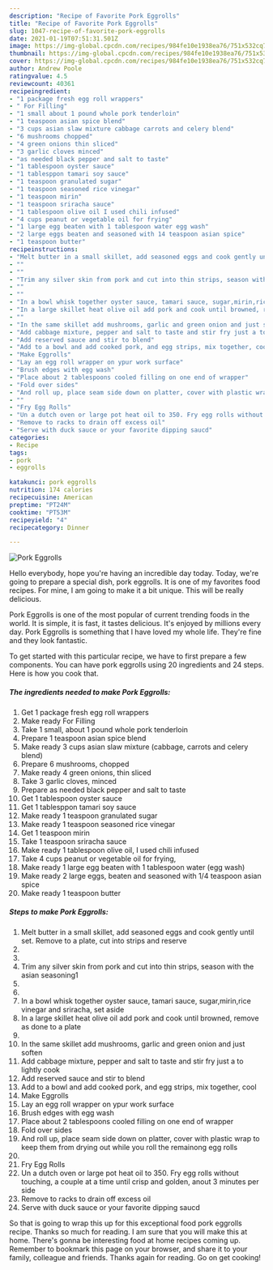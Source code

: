 ```yaml
---
description: "Recipe of Favorite Pork Eggrolls"
title: "Recipe of Favorite Pork Eggrolls"
slug: 1047-recipe-of-favorite-pork-eggrolls
date: 2021-01-19T07:51:31.501Z
image: https://img-global.cpcdn.com/recipes/984fe10e1938ea76/751x532cq70/pork-eggrolls-recipe-main-photo.jpg
thumbnail: https://img-global.cpcdn.com/recipes/984fe10e1938ea76/751x532cq70/pork-eggrolls-recipe-main-photo.jpg
cover: https://img-global.cpcdn.com/recipes/984fe10e1938ea76/751x532cq70/pork-eggrolls-recipe-main-photo.jpg
author: Andrew Poole
ratingvalue: 4.5
reviewcount: 40361
recipeingredient:
- "1 package fresh egg roll wrappers"
- " For Filling"
- "1 small about 1 pound whole pork tenderloin"
- "1 teaspoon asian spice blend"
- "3 cups asian slaw mixture cabbage carrots and celery blend"
- "6 mushrooms chopped"
- "4 green onions thin sliced"
- "3 garlic cloves minced"
- "as needed black pepper and salt to taste"
- "1 tablespoon oyster sauce"
- "1 tablesppon tamari soy sauce"
- "1 teaspoon granulated sugar"
- "1 teaspoon seasoned rice vinegar"
- "1 teaspoon mirin"
- "1 teaspoon sriracha sauce"
- "1 tablespoon olive oil I used chili infused"
- "4 cups peanut or vegetable oil for frying"
- "1 large egg beaten with 1 tablespoon water egg wash"
- "2 large eggs beaten and seasoned with 14 teaspoon asian spice"
- "1 teaspoon butter"
recipeinstructions:
- "Melt butter in a small skillet, add seasoned eggs and cook gently until set. Remove to a plate, cut into strips and reserve"
- ""
- ""
- "Trim any silver skin from pork and cut into thin strips, season with the asian seasoning1"
- ""
- ""
- "In a bowl whisk together oyster sauce, tamari sauce, sugar,mirin,rice vinegar and sriracha, set aside"
- "In a large skillet heat olive oil add pork and cook until browned, remove as done to a plate"
- ""
- "In the same skillet add mushrooms, garlic and green onion and just soften"
- "Add cabbage mixture, pepper and salt to taste and stir fry just a to lightly cook"
- "Add reserved sauce and stir to blend"
- "Add to a bowl and add cooked pork, and egg strips, mix together, cool"
- "Make Eggrolls"
- "Lay an egg roll wrapper on ypur work surface"
- "Brush edges with egg wash"
- "Place about 2 tablespoons cooled filling on one end of wrapper"
- "Fold over sides"
- "And roll up, place seam side down on platter, cover with plastic wrap to keep them from drying out while you roll the remainong egg rolls"
- ""
- "Fry Egg Rolls"
- "Un a dutch oven or large pot heat oil to 350. Fry egg rolls without touching, a couple at a time until crisp and golden, anout 3 minutes per side"
- "Remove to racks to drain off excess oil"
- "Serve with duck sauce or your favorite dipping saucd"
categories:
- Recipe
tags:
- pork
- eggrolls

katakunci: pork eggrolls 
nutrition: 174 calories
recipecuisine: American
preptime: "PT24M"
cooktime: "PT53M"
recipeyield: "4"
recipecategory: Dinner

---
```



![Pork Eggrolls](https://img-global.cpcdn.com/recipes/984fe10e1938ea76/751x532cq70/pork-eggrolls-recipe-main-photo.jpg)

Hello everybody, hope you're having an incredible day today. Today, we're going to prepare a special dish, pork eggrolls. It is one of my favorites food recipes. For mine, I am going to make it a bit unique. This will be really delicious.

Pork Eggrolls is one of the most popular of current trending foods in the world. It is simple, it is fast, it tastes delicious. It's enjoyed by millions every day. Pork Eggrolls is something that I have loved my whole life. They're fine and they look fantastic.




To get started with this particular recipe, we have to first prepare a few components. You can have pork eggrolls using 20 ingredients and 24 steps. Here is how you cook that.

<!--inarticleads1-->

##### The ingredients needed to make Pork Eggrolls:

1. Get 1 package fresh egg roll wrappers
1. Make ready  For Filling
1. Take 1 small, about 1 pound whole pork tenderloin
1. Prepare 1 teaspoon asian spice blend
1. Make ready 3 cups asian slaw mixture (cabbage, carrots and celery blend)
1. Prepare 6 mushrooms, chopped
1. Make ready 4 green onions, thin sliced
1. Take 3 garlic cloves, minced
1. Prepare as needed black pepper and salt to taste
1. Get 1 tablespoon oyster sauce
1. Get 1 tablesppon tamari soy sauce
1. Make ready 1 teaspoon granulated sugar
1. Make ready 1 teaspoon seasoned rice vinegar
1. Get 1 teaspoon mirin
1. Take 1 teaspoon sriracha sauce
1. Make ready 1 tablespoon olive oil, I used chili infused
1. Take 4 cups peanut or vegetable oil for frying,
1. Make ready 1 large egg beaten with 1 tablespoon water (egg wash)
1. Make ready 2 large eggs, beaten and seasoned with 1/4 teaspoon asian spice
1. Make ready 1 teaspoon butter




<!--inarticleads2-->

##### Steps to make Pork Eggrolls:

1. Melt butter in a small skillet, add seasoned eggs and cook gently until set. Remove to a plate, cut into strips and reserve
1. 
1. 
1. Trim any silver skin from pork and cut into thin strips, season with the asian seasoning1
1. 
1. 
1. In a bowl whisk together oyster sauce, tamari sauce, sugar,mirin,rice vinegar and sriracha, set aside
1. In a large skillet heat olive oil add pork and cook until browned, remove as done to a plate
1. 
1. In the same skillet add mushrooms, garlic and green onion and just soften
1. Add cabbage mixture, pepper and salt to taste and stir fry just a to lightly cook
1. Add reserved sauce and stir to blend
1. Add to a bowl and add cooked pork, and egg strips, mix together, cool
1. Make Eggrolls
1. Lay an egg roll wrapper on ypur work surface
1. Brush edges with egg wash
1. Place about 2 tablespoons cooled filling on one end of wrapper
1. Fold over sides
1. And roll up, place seam side down on platter, cover with plastic wrap to keep them from drying out while you roll the remainong egg rolls
1. 
1. Fry Egg Rolls
1. Un a dutch oven or large pot heat oil to 350. Fry egg rolls without touching, a couple at a time until crisp and golden, anout 3 minutes per side
1. Remove to racks to drain off excess oil
1. Serve with duck sauce or your favorite dipping saucd




So that is going to wrap this up for this exceptional food pork eggrolls recipe. Thanks so much for reading. I am sure that you will make this at home. There's gonna be interesting food at home recipes coming up. Remember to bookmark this page on your browser, and share it to your family, colleague and friends. Thanks again for reading. Go on get cooking!
